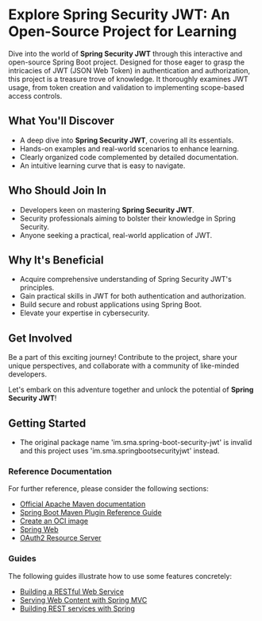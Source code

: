 # Explore Spring Security JWT: An Open-Source Project for Learning

Dive into the world of **Spring Security JWT** through this interactive and open-source Spring Boot project. Designed for those eager to grasp the intricacies of JWT (JSON Web Token) in authentication and authorization, this project is a treasure trove of knowledge. It thoroughly examines JWT usage, from token creation and validation to implementing scope-based access controls.

## What You'll Discover

- A deep dive into **Spring Security JWT**, covering all its essentials.
- Hands-on examples and real-world scenarios to enhance learning.
- Clearly organized code complemented by detailed documentation.
- An intuitive learning curve that is easy to navigate.

## Who Should Join In

- Developers keen on mastering **Spring Security JWT**.
- Security professionals aiming to bolster their knowledge in Spring Security.
- Anyone seeking a practical, real-world application of JWT.

## Why It's Beneficial

- Acquire comprehensive understanding of Spring Security JWT's principles.
- Gain practical skills in JWT for both authentication and authorization.
- Build secure and robust applications using Spring Boot.
- Elevate your expertise in cybersecurity.

## Get Involved

Be a part of this exciting journey! Contribute to the project, share your unique perspectives, and collaborate with a community of like-minded developers.

Let's embark on this adventure together and unlock the potential of **Spring Security JWT**!

## Getting Started

- The original package name 'im.sma.spring-boot-security-jwt' is invalid and this project uses 'im.sma.springbootsecurityjwt' instead.

### Reference Documentation

For further reference, please consider the following sections:

- [Official Apache Maven documentation](https://maven.apache.org/guides/index.html)
- [Spring Boot Maven Plugin Reference Guide](https://docs.spring.io/spring-boot/docs/3.1.5/maven-plugin/reference/html/)
- [Create an OCI image](https://docs.spring.io/spring-boot/docs/3.1.5/maven-plugin/reference/html/#build-image)
- [Spring Web](https://docs.spring.io/spring-boot/docs/3.1.5/reference/htmlsingle/index.html#web)
- [OAuth2 Resource Server](https://docs.spring.io/spring-boot/docs/3.1.5/reference/htmlsingle/index.html#web.security.oauth2.server)

### Guides

The following guides illustrate how to use some features concretely:

- [Building a RESTful Web Service](https://spring.io/guides/gs/rest-service/)
- [Serving Web Content with Spring MVC](https://spring.io/guides/gs/serving-web-content/)
- [Building REST services with Spring](https://spring.io/guides/tutorials/rest/)
